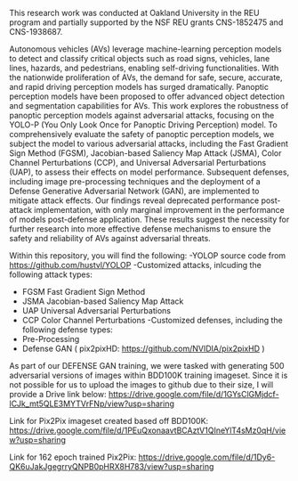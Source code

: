 This research work was conducted at Oakland University in the REU program and partially supported by the NSF REU grants CNS-1852475 and CNS-1938687.

Autonomous vehicles (AVs) leverage machine-learning perception models to detect and classify critical objects such as road signs, vehicles, lane lines, hazards, and pedestrians, enabling self-driving functionalities. With the nationwide proliferation of AVs, the demand for safe, secure, accurate, and rapid driving perception models has surged dramatically. Panoptic perception models have been proposed to offer advanced object detection and segmentation capabilities for AVs. This work explores the robustness of panoptic perception models against adversarial attacks, focusing on the YOLO-P (You Only Look Once for Panoptic Driving Perception) model. To comprehensively evaluate the safety of panoptic perception models, we subject the model to various adversarial attacks, including the Fast Gradient Sign Method (FGSM), Jacobian-based Saliency Map Attack (JSMA), Color Channel Perturbations (CCP), and Universal Adversarial Perturbations (UAP), to assess their effects on model performance. Subsequent defenses, including image pre-processing techniques and the deployment of a Defense Generative Adversarial Network (GAN), are implemented to mitigate attack effects.  Our findings reveal deprecated performance post-attack implementation, with only marginal improvement in the performance of models post-defense application. These results suggest the necessity for further research into more effective defense mechanisms to ensure the safety and reliability of AVs against adversarial threats.


Within this repository, you will find the following:
-YOLOP source code from https://github.com/hustvl/YOLOP
-Customized attacks, inlcuding the following attack types:
  * FGSM Fast Gradient Sign Method
  * JSMA Jacobian-based Saliency Map Attack
  * UAP Universal Adversarial Perturbations
  * CCP Color Channel Perturbations
-Customized defenses, including the following defense types:
  * Pre-Processing
  * Defense GAN ( pix2pixHD:  https://github.com/NVIDIA/pix2pixHD )

As part of our DEFENSE GAN training, we were tasked with generating 500 adversarial versions of images within BDD100K training imageset. Since it is not possible for us to upload the images to github due to their size, I will provide a Drive link below:
https://drive.google.com/file/d/1GYsClGMjdcf-lCJk_mt5QLE3MYTVrFNp/view?usp=sharing


Link for Pix2Pix imageset created based off BDD100K: https://drive.google.com/file/d/1PEuQxonaavtBCAztV1QIneYlT4sMz0qH/view?usp=sharing

Link for 162 epoch trained Pix2Pix: https://drive.google.com/file/d/1Dy6-QK6uJakJgegrryQNPB0pHRX8H783/view?usp=sharing
